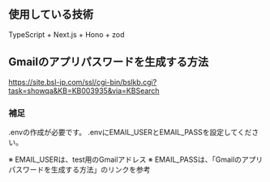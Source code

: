 ## 使用している技術

TypeScript + Next.js + Hono + zod 

## Gmailのアプリパスワードを生成する方法

https://site.bsl-jp.com/ssl/cgi-bin/bslkb.cgi?task=showqa&KB=KB003935&via=KBSearch

### 補足

.envの作成が必要です。
.envにEMAIL_USERとEMAIL_PASSを設定してください。

※ EMAIL_USERは、test用のGmailアドレス
※ EMAIL_PASSは、「Gmailのアプリパスワードを生成する方法」のリンクを参考
